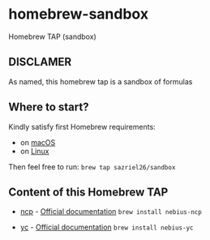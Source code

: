 # homebrew-sandbox
Homebrew TAP (sandbox)

## DISCLAMER

As named, this homebrew tap is a sandbox of formulas

## Where to start?

Kindly satisfy first Homebrew requirements:
* on [macOS](https://docs.brew.sh/Installation#macos-requirements)
* on [Linux](https://docs.brew.sh/Homebrew-on-Linux#requirements)

Then feel free to run:
`brew tap sazriel26/sandbox`

## Content of this Homebrew TAP

* [ncp](Formula/nebius-ncp.rb) - [Official documentation](https://nebius.ai/docs/cli)
`brew install nebius-ncp`

* [yc](Formula/nebius-yc.rb) - [Official documentation](https://nebius.com/il/docs/cli)
`brew install nebius-yc`
